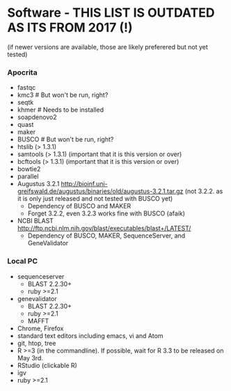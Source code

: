 # Software  - THIS LIST IS OUTDATED AS ITS FROM 2017 (!)

(if newer versions are available, those are likely preferered but not yet tested)

### Apocrita
* fastqc
* kmc3     # But won't be run, right?
* seqtk
* khmer    # Needs to be installed
* soapdenovo2
* quast
* maker
* BUSCO    # But won't be run, right?
* htslib   (> 1.3.1)
* samtools (> 1.3.1) (important that it is this version or over)
* bcftools (> 1.3.1) (important that it is this version or over)
* bowtie2
* parallel
* Augustus 3.2.1 http://bioinf.uni-greifswald.de/augustus/binaries/old/augustus-3.2.1.tar.gz (not 3.2.2. as it is only just released and not tested with BUSCO yet)
  * Dependency of BUSCO and MAKER
  * Forget 3.2.2, even 3.2.3 works fine with BUSCO (afaik)
* NCBI BLAST http://ftp.ncbi.nlm.nih.gov/blast/executables/blast+/LATEST/
  * Dependency of BUSCO, MAKER, SequenceServer, and GeneValidator

### Local PC
* sequenceserver
  * BLAST 2.2.30+
  * ruby >=2.1
* genevalidator
  * BLAST 2.2.30+
  * ruby >=2.1
  * MAFFT
* Chrome, Firefox
* standard text editors including emacs, vi and Atom
* git, htop, tree
* R >=3 (in the commandline). If possible, wait for R 3.3 to be released on May 3rd.  
* RStudio (clickable R)
* igv
* ruby >=2.1

